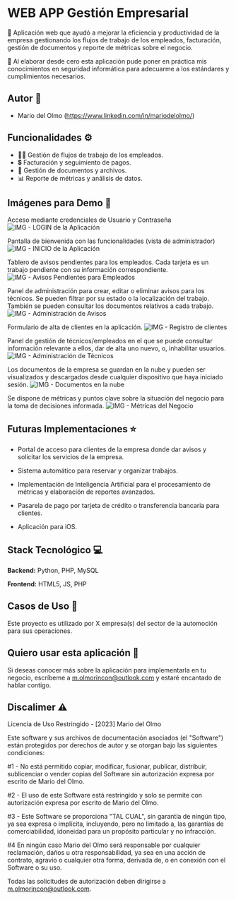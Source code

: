 
# WEB APP Gestión Empresarial

🚀 Aplicación web que ayudó a mejorar la eficiencia y productividad de la empresa gestionando los flujos de trabajo de los empleados, facturación, gestión de documentos y reporte de métricas sobre el negocio.

🔐 Al elaborar desde cero esta aplicación pude poner en práctica mis conocimientos en seguridad informática para adecuarme a los estándares y cumplimientos necesarios.


## Autor 👤

- Mario del Olmo (https://www.linkedin.com/in/mariodelolmo/)


## Funcionalidades ⚙️

- 🧑‍🏭 Gestión de flujos de trabajo de los empleados.
- 💲 Facturación y seguimiento de pagos.
- 📄 Gestión de documentos y archivos.
- 📊 Reporte de métricas y análisis de datos.


## Imágenes para Demo 📸


Acceso mediante credenciales de Usuario y Contraseña
![IMG - LOGIN de la Aplicación](https://github.com/25-mario/WEB-APP-de-Gestion-Empresarial/blob/main/img/login.png?raw=true "Login")

Pantalla de bienvenida con las funcionalidades (vista de administrador)
![IMG - INICIO de la Aplicación](https://github.com/25-mario/WEB-APP-de-Gestion-Empresarial/blob/main/img/inicio.png?raw=true "Inicio")

Tablero de avisos pendientes para los empleados. Cada tarjeta es un trabajo pendiente con su información correspondiente.
![IMG - Avisos Pendientes para Empleados](https://github.com/25-mario/WEB-APP-de-Gestion-Empresarial/blob/main/img/avisos.png?raw=true "Avisos Pendientes")

Panel de administración para crear, editar o eliminar avisos para los técnicos. Se pueden filtrar por su estado o la localización del trabajo. También se pueden consultar los documentos relativos a cada trabajo.
![IMG - Administración de Avisos](https://github.com/25-mario/WEB-APP-de-Gestion-Empresarial/blob/main/img/administracion_avisos.png?raw=true "Admin Avisos")

Formulario de alta de clientes en la aplicación.
![IMG - Registro de clientes](https://github.com/25-mario/WEB-APP-de-Gestion-Empresarial/blob/main/img/alta_cliente.png?raw=true "Registro Clientes")

Panel de gestión de técnicos/empleados en el que se puede consultar información relevante a ellos, dar de alta uno nuevo, o, inhabilitar usuarios.
![IMG - Administración de Técnicos](https://github.com/25-mario/WEB-APP-de-Gestion-Empresarial/blob/main/img/administracion_tecnicos.png?raw=true "Admin Técnicos")

Los documentos de la empresa se guardan en la nube y pueden ser visualizados y descargados desde cualquier dispositivo que haya iniciado sesión.
![IMG - Documentos en la nube](https://github.com/25-mario/WEB-APP-de-Gestion-Empresarial/blob/main/img/documentos_cloud.png?raw=true "Nube de Documentos")

Se dispone de métricas y puntos clave sobre la situación del negocio para la toma de decisiones informada.
![IMG - Métricas del Negocio](https://github.com/25-mario/WEB-APP-de-Gestion-Empresarial/blob/main/img/metricas.png?raw=true "Métricas")

## Futuras Implementaciones ⭐

- Portal de acceso para clientes de la empresa donde dar avisos y solicitar los servicios de la empresa.

- Sistema automático para reservar y organizar trabajos.

- Implementación de Inteligencia Artificial para el procesamiento de métricas y elaboración de reportes avanzados.

- Pasarela de pago por tarjeta de crédito o transferencia bancaria para clientes.

- Aplicación para iOS.


## Stack Tecnológico 💻

**Backend:** Python, PHP, MySQL

**Frontend:** HTML5, JS, PHP


## Casos de Uso 🏢

Este proyecto es utilizado por X empresa(s) del sector de la automoción para sus operaciones.


## Quiero usar esta aplicación 👋

Si deseas conocer más sobre la aplicación para implementarla en tu negocio, escríbeme a m.olmorincon@outlook.com y estaré encantado de hablar contigo.


## Discalimer ⚠️

Licencia de Uso Restringido - [2023] Mario del Olmo

Este software y sus archivos de documentación asociados (el "Software") están protegidos por derechos de autor y se otorgan bajo las siguientes condiciones:

#1 - No está permitido copiar, modificar, fusionar, publicar, distribuir, sublicenciar o vender copias del Software sin autorización expresa por escrito de Mario del Olmo.

#2 - El uso de este Software está restringido y solo se permite con autorización expresa por escrito de Mario del Olmo.

#3 - Este Software se proporciona "TAL CUAL", sin garantía de ningún tipo, ya sea expresa o implícita, incluyendo, pero no limitado a, las garantías de comerciabilidad, idoneidad para un propósito particular y no infracción.

#4 En ningún caso Mario del Olmo será responsable por cualquier reclamación, daños u otra responsabilidad, ya sea en una acción de contrato, agravio o cualquier otra forma, derivada de, o en conexión con el Software o su uso.

Todas las solicitudes de autorización deben dirigirse a m.olmorincon@outlook.com.


